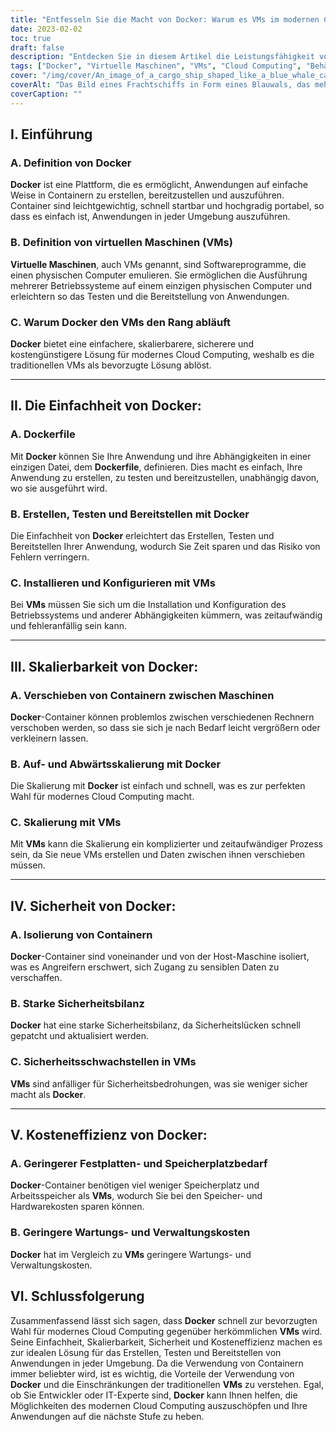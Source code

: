 ```yaml
---
title: "Entfesseln Sie die Macht von Docker: Warum es VMs im modernen Cloud Computing dominiert"
date: 2023-02-02
toc: true
draft: false
description: "Entdecken Sie in diesem Artikel die Leistungsfähigkeit von Docker im Cloud Computing, das VMs durch seine Einfachheit, Skalierbarkeit, Sicherheit und Kosteneffizienz übertrifft."
tags: ["Docker", "Virtuelle Maschinen", "VMs", "Cloud Computing", "Behältnisse", "Vereinfachung", "Skalierbarkeit", "Sicherheit", "Kosten-Wirksamkeit", "Dockerdatei", "Erstellen, Testen und Bereitstellen", "Isolierung", "Sicherheitsbilanz", "Kostenvergleich", "Informativer Artikel"]
cover: "/img/cover/An_image_of_a_cargo_ship_shaped_like_a_blue_whale_carrying.png"
coverAlt: "Das Bild eines Frachtschiffs in Form eines Blauwals, das mehrere Docker-Container transportiert"
coverCaption: ""
---
```


## I. Einführung
### A. Definition von Docker
**Docker** ist eine Plattform, die es ermöglicht, Anwendungen auf einfache Weise in Containern zu erstellen, bereitzustellen und auszuführen. Container sind leichtgewichtig, schnell startbar und hochgradig portabel, so dass es einfach ist, Anwendungen in jeder Umgebung auszuführen.

### B. Definition von virtuellen Maschinen (VMs)
**Virtuelle Maschinen**, auch VMs genannt, sind Softwareprogramme, die einen physischen Computer emulieren. Sie ermöglichen die Ausführung mehrerer Betriebssysteme auf einem einzigen physischen Computer und erleichtern so das Testen und die Bereitstellung von Anwendungen.

### C. Warum Docker den VMs den Rang abläuft
**Docker** bietet eine einfachere, skalierbarere, sicherere und kostengünstigere Lösung für modernes Cloud Computing, weshalb es die traditionellen VMs als bevorzugte Lösung ablöst.

______

## II. Die Einfachheit von Docker:
### A. Dockerfile
Mit **Docker** können Sie Ihre Anwendung und ihre Abhängigkeiten in einer einzigen Datei, dem **Dockerfile**, definieren. Dies macht es einfach, Ihre Anwendung zu erstellen, zu testen und bereitzustellen, unabhängig davon, wo sie ausgeführt wird.

### B. Erstellen, Testen und Bereitstellen mit Docker
Die Einfachheit von **Docker** erleichtert das Erstellen, Testen und Bereitstellen Ihrer Anwendung, wodurch Sie Zeit sparen und das Risiko von Fehlern verringern.

### C. Installieren und Konfigurieren mit VMs
Bei **VMs** müssen Sie sich um die Installation und Konfiguration des Betriebssystems und anderer Abhängigkeiten kümmern, was zeitaufwändig und fehleranfällig sein kann.

______

## III. Skalierbarkeit von Docker:
### A. Verschieben von Containern zwischen Maschinen
**Docker**-Container können problemlos zwischen verschiedenen Rechnern verschoben werden, so dass sie sich je nach Bedarf leicht vergrößern oder verkleinern lassen.

### B. Auf- und Abwärtsskalierung mit Docker
Die Skalierung mit **Docker** ist einfach und schnell, was es zur perfekten Wahl für modernes Cloud Computing macht.

### C. Skalierung mit VMs
Mit **VMs** kann die Skalierung ein komplizierter und zeitaufwändiger Prozess sein, da Sie neue VMs erstellen und Daten zwischen ihnen verschieben müssen.

______

## IV. Sicherheit von Docker:
### A. Isolierung von Containern
**Docker**-Container sind voneinander und von der Host-Maschine isoliert, was es Angreifern erschwert, sich Zugang zu sensiblen Daten zu verschaffen.

### B. Starke Sicherheitsbilanz
**Docker** hat eine starke Sicherheitsbilanz, da Sicherheitslücken schnell gepatcht und aktualisiert werden.

### C. Sicherheitsschwachstellen in VMs
**VMs** sind anfälliger für Sicherheitsbedrohungen, was sie weniger sicher macht als **Docker**.

______

## V. Kosteneffizienz von Docker:
### A. Geringerer Festplatten- und Speicherplatzbedarf
**Docker**-Container benötigen viel weniger Speicherplatz und Arbeitsspeicher als **VMs**, wodurch Sie bei den Speicher- und Hardwarekosten sparen können.

### B. Geringere Wartungs- und Verwaltungskosten
**Docker** hat im Vergleich zu **VMs** geringere Wartungs- und Verwaltungskosten.


## VI. Schlussfolgerung

Zusammenfassend lässt sich sagen, dass **Docker** schnell zur bevorzugten Wahl für modernes Cloud Computing gegenüber herkömmlichen **VMs** wird. Seine Einfachheit, Skalierbarkeit, Sicherheit und Kosteneffizienz machen es zur idealen Lösung für das Erstellen, Testen und Bereitstellen von Anwendungen in jeder Umgebung. Da die Verwendung von Containern immer beliebter wird, ist es wichtig, die Vorteile der Verwendung von **Docker** und die Einschränkungen der traditionellen **VMs** zu verstehen. Egal, ob Sie Entwickler oder IT-Experte sind, **Docker** kann Ihnen helfen, die Möglichkeiten des modernen Cloud Computing auszuschöpfen und Ihre Anwendungen auf die nächste Stufe zu heben.
